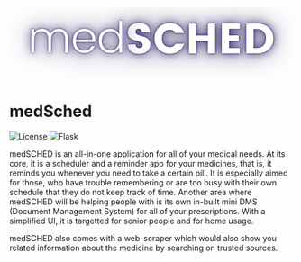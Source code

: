 ![Logo](docs/logo.png)

# medSched


![License](https://img.shields.io/badge/license-MIT-green)
![Flask](https://img.shields.io/badge/Flask-2.0.1-blue)

medSCHED is an all-in-one application for all of your medical needs. At its core, it is a scheduler and a reminder app for your medicines, that is, it reminds you whenever you need to take a certain pill. It is especially aimed for those, who have trouble remembering or are too busy with their own schedule that they do not keep track of time. Another area where medSCHED will be helping people with is its own in-built mini DMS (Document Management System) for all of your prescriptions. With a simplified UI, it is targetted for senior people and for home usage.

medSCHED also comes with a web-scraper which would also show you related information about the medicine by searching on trusted sources.